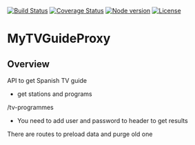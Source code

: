 [![Build Status](https://travis-ci.com/miguelmartinpas/MyTVguideProxy.svg?branch=master)](https://travis-ci.com/miguelmartinpas/MyTVguideProxy)
[![Coverage Status](https://coveralls.io/repos/github/miguelmartinpas/MyTVguideProxy/badge.svg?branch=master)](https://coveralls.io/github/miguelmartinpas/MyTVguideProxy?branch=master)
[![Node version](https://img.shields.io/badge/node-10.16.2-brightgreen.svg)](http://nodejs.org/download/)
[![License](https://img.shields.io/badge/License-GPL%20v3-blue.svg)](https://www.gnu.org/licenses/gpl-3.0.txt)

# MyTVGuideProxy

## Overview

API to get Spanish TV guide

- get stations and programs

<host>/tv-programmes

* You need to add user and password to header to get results

There are routes to preload data and purge old one
